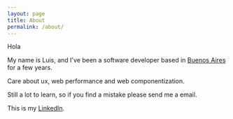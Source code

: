 ```yaml
---
layout: page
title: About
permalink: /about/
---
```


Hola

My name is Luis, and I've been a software developer based in [Buenos Aires](//en.wikipedia.org/wiki/Buenos_Aires) for a few years.

Care about ux, web performance and web componentization.

Still a lot to learn, so if you find a mistake please send me a email.

This is my [LinkedIn](//www.linkedin.com/in/garciagomezluis/).
